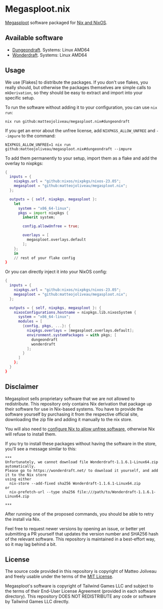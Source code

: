 # Megasploot.nix

[Megasploot] software packaged for [Nix and NixOS].

## Available software

- [Dungeondraft](https://dungeondraft.net). Systems: Linux AMD64
- [Wonderdraft](https://wonderdraft.net). Systems: Linux AMD64

## Usage

We use [Flakes] to distribute the packages. If you don't use flakes, you really should, but otherwise the packages themselves are simple calls to `mkDerivation`, so they should be easy to extract and import into your specific setup.

To run the software without adding it to your configuration, you can use `nix run`:

`nix run github:matteojoliveau/megasploot.nix#dungeondraft` 

If you get an error about the unfree license, add `NIXPKGS_ALLOW_UNFREE` and `--impure` to the command:

`NIXPKGS_ALLOW_UNFREE=1 nix run github:matteojoliveau/megasploot.nix#dungeondraft --impure` 

To add them permanently to your setup, import them as a flake and add the overlay to nixpkgs:

```nix
{
  inputs = {
    nixpkgs.url = "github:nixos/nixpkgs/nixos-23.05";
    megasploot = "github:matteojoliveau/megasploot.nix";
  };

  outputs = { self, nixpkgs, megasploot }:
    let
      system = "x86_64-linux";
      pkgs = import nixpkgs {
        inherit system;

        config.allowUnfree = true;

        overlays = [
          megasploot.overlays.default
        ];
    };
    in
    // rest of your flake config
}
```

Or you can directly inject it into your NixOS config:

```nix
{
  inputs = {
    nixpkgs.url = "github:nixos/nixpkgs/nixos-23.05";
    megasploot = "github:matteojoliveau/megasploot.nix";
  };

  outputs = { self, nixpkgs, megasploot }: {
    nixosConfigurations.hostname = nixpkgs.lib.nixosSystem {
      system = "x86_64-linux";
      modules = [
        {config, pkgs, ...}: {
          nixpkgs.overlays = [megasploot.overlays.default];
          environment.systemPackages = with pkgs; [
            dungeondraft
            wonderdraft
          ];
        }
      ]
    };
  }
}
```

## Disclaimer

Megasploot sells proprietary software that we are not allowed to redistribute. This repository only contains Nix derivation that package up their software for use in Nix-based systems. You have to provide the software yourself by purchasing it from the respective official site, downloading the zip file and adding it manually to the nix store.

You will also need to [configure Nix to allow unfree software](https://nixos.wiki/wiki/Unfree_Software), otherwise Nix will refuse to install them.

If you try to install these packages without having the software in the store, you'll see a message similar to this:

```
***
Unfortunately, we cannot download file Wonderdraft-1.1.6.1-Linux64.zip automatically.
Please go to https://wonderdraft.net/ to download it yourself, and add it to the Nix store
using either
  nix-store --add-fixed sha256 Wonderdraft-1.1.6.1-Linux64.zip
or
  nix-prefetch-url --type sha256 file:///path/to/Wonderdraft-1.1.6.1-Linux64.zip

***
```

After running one of the proposed commands, you should be able to retry the install via Nix.

Feel free to request newer versions by opening an issue, or better yet submitting a PR yourself that updates the version number and SHA256 hash of the relevant software. This repository is maintained in a best-effort way, so it may lag behind a bit.

## License

The source code provided in this repository is copyright of Matteo Joliveau and freely usable under the terms of the [MIT License](LICENSE).

Megasploot's software is copyright of Tailwind Games LLC and subject to the terms of their End-User License Agreement (provided in each software directory). This repository DOES NOT REDISTRIBUTE any code or software by Tailwind Games LLC directly.

[Megasploot]: https://www.megasploot.com/
[Nix and NixOS]: https://nixos.org
